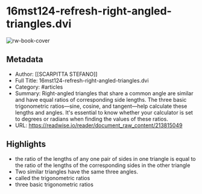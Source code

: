 # 16mst124-refresh-right-angled-triangles.dvi

![rw-book-cover](https://readwise-assets.s3.amazonaws.com/media/reader/parsed_document_assets/213815049/TU1xZbodcAPmEo8dHRBdF6xWOkOaweAR3xehTE0FhAw-cove_kfSKNew.png)

## Metadata
- Author: [[SCARPITTA STEFANO]]
- Full Title: 16mst124-refresh-right-angled-triangles.dvi
- Category: #articles
- Summary: Right-angled triangles that share a common angle are similar and have equal ratios of corresponding side lengths. The three basic trigonometric ratios—sine, cosine, and tangent—help calculate these lengths and angles. It's essential to know whether your calculator is set to degrees or radians when finding the values of these ratios.
- URL: https://readwise.io/reader/document_raw_content/213815049

## Highlights
- the ratio of the lengths of any one pair of sides in one triangle is equal to the ratio of the lengths of the corresponding sides in the other triangle
- Two similar triangles have the same three angles.
- called the trigonometric ratios
- three basic trigonometric ratios
